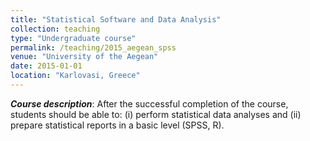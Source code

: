 ```yaml
---
title: "Statistical Software and Data Analysis"
collection: teaching
type: "Undergraduate course"
permalink: /teaching/2015_aegean_spss
venue: "University of the Aegean"
date: 2015-01-01
location: "Karlovasi, Greece"
---
```


***Course description***: After the successful completion of the course, students should be able to: (i) perform statistical data analyses and (ii) prepare statistical reports in a basic level (SPSS, R).